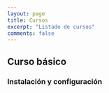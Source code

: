 ```yaml
---
layout: page
title: Cursos
excerpt: "Listado de cursos"
comments: false
---
```


## Curso básico

### Instalación y configuración

